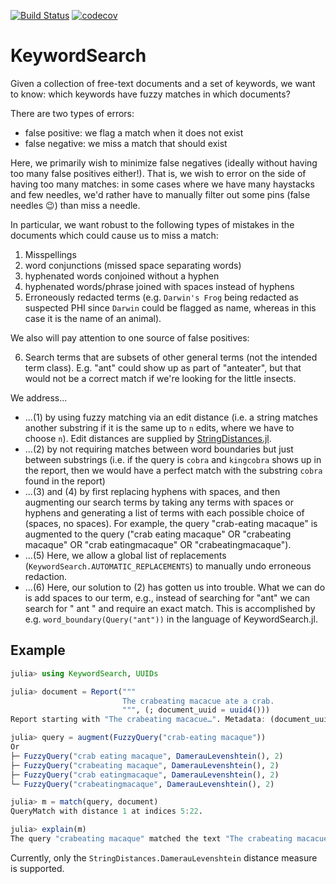[![Build Status](https://github.com/beacon-biosignals/KeywordSearch.jl/workflows/CI/badge.svg?branch=main)](https://github.com/beacon-biosignals/KeywordSearch.jl/actions?query=workflow%3ACI)
[![codecov](https://codecov.io/gh/beacon-biosignals/KeywordSearch.jl/branch/main/graph/badge.svg?token=0HRHZ1BL60)](https://codecov.io/gh/beacon-biosignals/KeywordSearch.jl)

# KeywordSearch

Given a collection of free-text documents and a set of keywords, we want to know: which keywords have fuzzy matches in which documents?

There are two types of errors:

* false positive: we flag a match when it does not exist
* false negative: we miss a match that should exist

Here, we primarily wish to minimize false negatives (ideally without having too many false positives either!). That is, we wish to error on the side of having too many matches:
in some cases where we have many haystacks and few needles, we'd rather have to manually filter out some pins (false needles 😉) than miss a needle.

In particular, we want robust to the following types of mistakes in the documents which could cause us to miss a match:

1. Misspellings
2. word conjunctions (missed space separating words)
3. hyphenated words conjoined without a hyphen
4. hyphenated words/phrase joined with spaces instead of hyphens
5. Erroneously redacted terms (e.g. `Darwin's Frog` being redacted as suspected PHI since `Darwin` could be flagged as name, whereas in this case it is the name of an animal).

We also will pay attention to one source of false positives:

6. Search terms that are subsets of other general terms (not the intended term class). E.g. "ant" could show up as part of "anteater", but that would not be a correct match if we're looking for the little insects.


We address...

* ...(1) by using fuzzy matching via an edit distance (i.e. a string matches another substring if it is the same up to `n` edits, where we have to choose `n`). Edit distances are supplied by [StringDistances.jl](https://github.com/matthieugomez/StringDistances.jl).
* ...(2) by not requiring matches between word boundaries but just between substrings (i.e. if the query is `cobra` and `kingcobra` shows up in the report, then we would have a perfect match with the substring `cobra` found in the report)
* ...(3) and (4) by first replacing hyphens with spaces, and then augmenting our search terms by taking any terms with spaces or hyphens and generating a list of terms with each possible choice of (spaces, no spaces). For example, the query "crab-eating macaque" is augmented to the query ("crab eating macaque" OR "crabeating macaque" OR "crab eatingmacaque" OR "crabeatingmacaque").
* ...(5) Here, we allow a global list of replacements (`KeywordSearch.AUTOMATIC_REPLACEMENTS`) to manually undo erroneous redaction.
* ...(6) Here, our solution to (2) has gotten us into trouble. What we can do is add spaces to our term, e.g., instead of searching for "ant" we can search for " ant " and require an exact match. This is accomplished by e.g. `word_boundary(Query("ant"))` in the language of KeywordSearch.jl.

## Example

```julia
julia> using KeywordSearch, UUIDs

julia> document = Report("""
                         The crabeating macacue ate a crab.
                         """, (; document_uuid = uuid4()))
Report starting with "The crabeating macacue…". Metadata: (document_uuid = UUID("a703302c-eeda-46ba-8755-940a7db86b63"),)

julia> query = augment(FuzzyQuery("crab-eating macaque"))
Or
├─ FuzzyQuery("crab eating macaque", DamerauLevenshtein(), 2)
├─ FuzzyQuery("crabeating macaque", DamerauLevenshtein(), 2)
├─ FuzzyQuery("crab eatingmacaque", DamerauLevenshtein(), 2)
└─ FuzzyQuery("crabeatingmacaque", DamerauLevenshtein(), 2)

julia> m = match(query, document)
QueryMatch with distance 1 at indices 5:22.

julia> explain(m)
The query "crabeating macaque" matched the text "The crabeating macacue ate a crab \n " with distance 1.

```

Currently, only the `StringDistances.DamerauLevenshtein` distance measure is supported.
